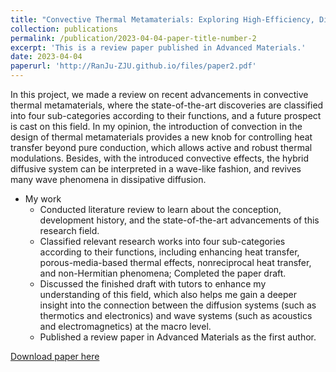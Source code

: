 ```yaml
---
title: "Convective Thermal Metamaterials: Exploring High-Efficiency, Directional, and Wave-Like Heat Transfer"
collection: publications
permalink: /publication/2023-04-04-paper-title-number-2
excerpt: 'This is a review paper published in Advanced Materials.'
date: 2023-04-04
paperurl: 'http://RanJu-ZJU.github.io/files/paper2.pdf'
---
```

In this project, we made a review on recent advancements in convective thermal metamaterials, where the state-of-the-art discoveries are classified into four sub-categories according to their functions, and a future prospect is cast on this field. In my opinion, the introduction of convection in the design of thermal metamaterials provides a new knob for controlling heat transfer beyond pure conduction, which allows active and robust thermal modulations. Besides, with the introduced convective effects, the hybrid diffusive system can be interpreted in a wave-like fashion, and revives many wave phenomena in dissipative diffusion.

* My work
  * Conducted literature review to learn about the conception, development history, and the state-of-the-art advancements of this research field.
  * Classified relevant research works into four sub-categories according to their functions, including enhancing heat transfer, porous-media-based thermal effects, nonreciprocal heat transfer, and non-Hermitian phenomena; Completed the paper draft.
  * Discussed the finished draft with tutors to enhance my understanding of this field, which also helps me gain a deeper insight into the connection between the diffusion systems (such as thermotics and electronics) and wave systems (such as acoustics and electromagnetics) at the macro level.
  * Published a review paper in Advanced Materials as the first author.

[Download paper here](http://RanJu-ZJU.github.io/files/paper2.pdf)
